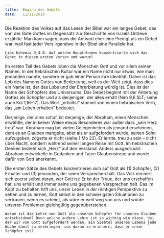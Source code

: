 ```yaml
---
title:  Beginn des Gebets
date:   11/11/2019
---
```


Die Reaktion des Volkes auf das Lesen der Bibel war ein langes Gebet, das von der Güte Gottes im Gegensatz zur Geschichte von Israels Untreue erzählte. Man kann sagen, dass die Antwort eher eine Predigt als ein Gebet war, weil fast jeder Vers irgendwo in der Bibel eine Parallele hat.

`Lies Nehemia 9,4–8. Auf welche Hauptthemen konzentrierte sich das Gebet in diesen ersten Versen und warum?`

Im ersten Teil des Gebets loben die Menschen Gott und vor allem seinen Namen. In der hebräischen Kultur war ein Name nicht nur etwas, wie man jemanden nannte, sondern er gab einer Person ihre Identität. Daher ist das Lob des Namens Gottes von Bedeutung, weil es der Welt zeigt, dass dies ein Name ist, der des Lobs und der Ehrerbietung würdig ist. Dies ist der Name des Schöpfers des Universums. Das Gebet beginnt mit der Anbetung Gottes als Schöpfer und als denjenigen, der alles erhält (Neh 9,6 SLT; siehe auch Kol 1,16–17). Das Wort „erhältst“ stammt von einem hebräischen Verb, das „am Leben erhalten“ bedeutet.

Derjenige, der alles schuf, ist derjenige, der Abraham, einen Menschen erwählte, der in keiner Weise etwas Besonderes war außer dass „sein Herz treu“ war. Abraham mag bei vielen Gelegenheiten als jemand erscheinen, dem es an Glauben mangelte, aber als er aufgefordert wurde, seinen Sohn aufzugeben, zögerte er nicht (siehe 1 Mo 22). Er lernte, treu zu sein – nicht über Nacht, sondern während seiner langen Reise mit Gott. Im hebräischen Denken bezieht sich „Herz“ auf den Verstand. Anders ausgedrückt: Abraham entwickelte in Gedanken und Taten Glaubenstreue und wurde dafür von Gott anerkannt.

Die ersten Sätze des Gebets konzentrieren sich auf Gott als (1) Schöpfer, (2) Erhalter und (3) jemanden, der seine Versprechen hält. Das Volk erinnert sich zuerst selbst daran, wer Gott ist: Er ist der Treue, der uns erschaffen hat, uns erhält und immer seine uns gegebenen Versprechen hält. Das im Kopf zu behalten hilft uns, unser Leben in der richtigen Perspektive zu sehen und zu lernen, Gott selbst in den schwierigsten Situationen zu vertrauen, wenn es scheint, als wäre er weit weg von uns und würde unseren Problemen gleichgültig gegenüberstehen.

`Warum ist die Lehre von Gott als unserem Schöpfer für unseren Glauben entscheidend? Denn welche andere Lehre ist so wichtig wie diese, bei der wir von Gott aufgefordert werden, ein Siebtel unseres Lebens jede Woche damit zu verbringen, uns daran zu erinnern, dass er unser Schöpfer ist?`
